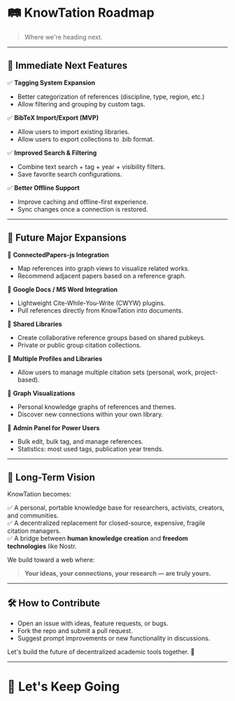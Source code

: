 # 🛤️ KnowTation Roadmap

> Where we're heading next.

---

## 🎯 Immediate Next Features

✅ **Tagging System Expansion**  
- Better categorization of references (discipline, type, region, etc.)
- Allow filtering and grouping by custom tags.

✅ **BibTeX Import/Export (MVP)**  
- Allow users to import existing libraries.
- Allow users to export collections to .bib format.

✅ **Improved Search & Filtering**  
- Combine text search + tag + year + visibility filters.
- Save favorite search configurations.

✅ **Better Offline Support**  
- Improve caching and offline-first experience.
- Sync changes once a connection is restored.

---

## 🚀 Future Major Expansions

🔵 **ConnectedPapers-js Integration**  
- Map references into graph views to visualize related works.
- Recommend adjacent papers based on a reference graph.

🔵 **Google Docs / MS Word Integration**  
- Lightweight Cite-While-You-Write (CWYW) plugins.
- Pull references directly from KnowTation into documents.

🔵 **Shared Libraries**  
- Create collaborative reference groups based on shared pubkeys.
- Private or public group citation collections.

🔵 **Multiple Profiles and Libraries**  
- Allow users to manage multiple citation sets (personal, work, project-based).

🔵 **Graph Visualizations**  
- Personal knowledge graphs of references and themes.
- Discover new connections within your own library.

🔵 **Admin Panel for Power Users**  
- Bulk edit, bulk tag, and manage references.
- Statistics: most used tags, publication year trends.

---

## 🌟 Long-Term Vision

KnowTation becomes:

✅ A personal, portable knowledge base for researchers, activists, creators, and communities.  
✅ A decentralized replacement for closed-source, expensive, fragile citation managers.  
✅ A bridge between **human knowledge creation** and **freedom technologies** like Nostr.

We build toward a web where:

> **Your ideas, your connections, your research — are truly yours.**

---

## 🛠 How to Contribute

- Open an issue with ideas, feature requests, or bugs.
- Fork the repo and submit a pull request.
- Suggest prompt improvements or new functionality in discussions.

Let's build the future of decentralized academic tools together. 🌱

---

# 🚀 Let's Keep Going
